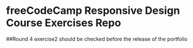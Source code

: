 # freeCodeCamp Responsive Design Course Exercises Repo
##Round 4 exercise2 should be checked before the release of the portfolio
